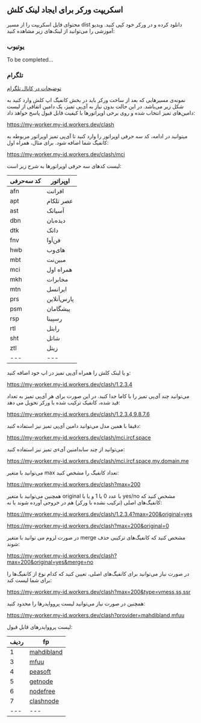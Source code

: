 ## اسکریپت ورکر برای ایجاد لینک کلش

محتوای فایل اسکریپت را از مسیر dist دانلود کرده و در ورکر خود کپی کنید.
ویدیو آموزشی را می‌توانید از لینک‌های زیر مشاهده کنید:

### یوتیوب

<!-- - [بخش اول، ساخت ورکر همراه آی‌پی تمیز](https://youtu.be/oxYoILJ9Hgk)
- [بخش دوم، اضافه کردن لینک کلش به ماسوری](https://youtu.be/Pq5FWdG31Yc) -->
To be completed...

### تلگرام

[توضیحات در کانال تلگرام](https://t.me/vahidgeek/124)


نمونه‌ی مسیرهایی که بعد از ساخت ورکر باید در بخش کانفیگ اپ کلش وارد کنید به شکل زیر می‌باشد. در این حالت بدون نیاز به آی‌پی تمیز، یک دامین اتفاقی از لیست دامین‌های تمیز انتخاب شده و روی برخی اوپراتورها با کیفیت قابل قبول پاسخ خواهد داد:

https://my-worker.my-id.workers.dev/clash


میتوانید در ادامه، کد سه حرفی اوپراتور را وارد کنید تا آی‌پی تمیز اوپراتور مربوطه به کانفیگ شما اضافه شود. برای مثال، همراه اول:

https://my-worker.my-id.workers.dev/clash/mci


لیست کدهای سه حرفی اوپراتورها به شرح زیر است:

کد سه‌حرفی  |    اوپراتور      
---         | --- 
afn         | افرانت       
apt         | عصر تلکام    
ast         | آسیاتک       
dbn         | دیده‌بان     
dtk         | داتک    
fnv         | فن‌آوا        
hwb         | های‌وب        
mbt         | مبین‌نت       
mci         | همراه اول    
mkh         | مخابرات      
mtn         | ایرانسل      
prs         | پارس‌آنلاین    
psm         | پیشگامان    
rsp         | رسپینا       
rtl         | رایتل        
sht         | شاتل         
ztl         | زیتل
---         | ---


و یا لینک کلش را همراه آی‌پی تمیز در اپ خود اضافه کنید:

https://my-worker.my-id.workers.dev/clash/1.2.3.4

می‌توانید چند آی‌پی تمیز را با کاما جدا کنید. در این صورت برای هر آی‌پی تمیز به تعداد قید شده، کانفیک ترکیب شده با ورکر تحویل می دهد:

https://my-worker.my-id.workers.dev/clash/1.2.3.4,9.8.7.6

دقیقا با همین مدل می‌توانید دامین آی‌پی تمیز نیز استفاده کنید:

https://my-worker.my-id.workers.dev/clash/mci.ircf.space

می‌توانید از چند سابدامنین آیءی تمیز نیز استفاده کنید:

https://my-worker.my-id.workers.dev/clash/mci.ircf.space,my.domain.me

می‌توانید با متغیر max تعداد کانفیگ را مشخص کنید:

https://my-worker.my-id.workers.dev/clash?max=200

همچنین می‌توانید با متغیر original با عدد 0 یا 1 و یا با yes/no مشخص کنید که کانفیگ‌های اصلی (ترکیب نشده با ورکر) هم در خروجی آورده شوند یا نه:

https://my-worker.my-id.workers.dev/clash/1.2.3.4?max=200&original=yes

https://my-worker.my-id.workers.dev/clash?max=200&original=0

در صورت لزوم می توانید با متغیر merge مشخص کنید که کانفیگ‌های ترکیبی حذف شوند:

https://my-worker.my-id.workers.dev/clash?max=200&original=yes&merge=no

در صورت نیاز می‌توانید برای کانفیگ‌های اصلی، تعیین کنید که کدام نوع از کانفیگ‌ها را برای شما لیست کند:

https://my-worker.my-id.workers.dev/clash?max=200&type=vmess,ss,ssr

همچنین در صورت نیاز می‌توانید لیست پرووایدرها را محدود کنید:

https://my-worker.my-id.workers.dev/clash?provider=mahdibland,mfuu

لیست پرووایدرهای قابل قبول:

ردیف | fp
---  | ---
 1   | [mahdibland](https://github.com/mahdibland/SSAggregator)
 3   | [mfuu](https://github.com/mfuu/v2ray)
 4   | [peasoft](https://github.com/peasoft/NoMoreWalls)
 5   | [getnode](https://github.com/a2470982985/getNode)
 6   | [nodefree](https://github.com/mlabalabala/v2ray-node)
 7   | [clashnode](https://github.com/mlabalabala/v2ray-node)
---  | ---
